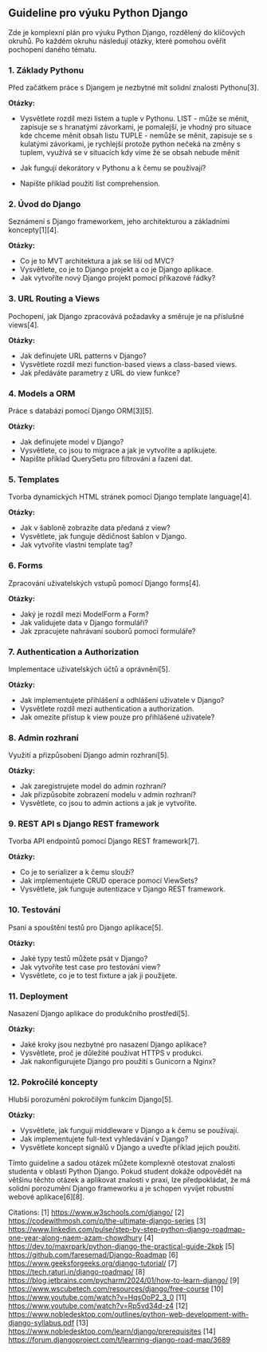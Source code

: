 ## Guideline pro výuku Python Django

Zde je komplexní plán pro výuku Python Django, rozdělený do klíčových okruhů. Po každém okruhu následují otázky, které pomohou ověřit pochopení daného tématu.

### 1. Základy Pythonu

Před začátkem práce s Djangem je nezbytné mít solidní znalosti Pythonu[3].

**Otázky:**
- Vysvětlete rozdíl mezi listem a tuple v Pythonu.
  LIST - může se měnit, zapisuje se s hranatými závorkami, je pomalejší, je vhodný pro situace kde chceme měnit obsah listu
  TUPLE - nemůže se měnit, zapisuje se s kulatými závorkami, je rychlejší protože python nečeká na změny s tuplem, využívá se v situacích kdy víme že se obsah nebude měnit
  
- Jak fungují dekorátory v Pythonu a k čemu se používají?
  
- Napište příklad použití list comprehension.

### 2. Úvod do Django

Seznámení s Django frameworkem, jeho architekturou a základními koncepty[1][4].

**Otázky:**
- Co je to MVT architektura a jak se liší od MVC?
- Vysvětlete, co je to Django projekt a co je Django aplikace.
- Jak vytvoříte nový Django projekt pomocí příkazové řádky?

### 3. URL Routing a Views

Pochopení, jak Django zpracovává požadavky a směruje je na příslušné views[4].

**Otázky:**
- Jak definujete URL patterns v Django?
- Vysvětlete rozdíl mezi function-based views a class-based views.
- Jak předáváte parametry z URL do view funkce?

### 4. Models a ORM

Práce s databází pomocí Django ORM[3][5].

**Otázky:**
- Jak definujete model v Django?
- Vysvětlete, co jsou to migrace a jak je vytvoříte a aplikujete.
- Napište příklad QuerySetu pro filtrování a řazení dat.

### 5. Templates

Tvorba dynamických HTML stránek pomocí Django template language[4].

**Otázky:**
- Jak v šabloně zobrazíte data předaná z view?
- Vysvětlete, jak funguje dědičnost šablon v Django.
- Jak vytvoříte vlastní template tag?

### 6. Forms

Zpracování uživatelských vstupů pomocí Django forms[4].

**Otázky:**
- Jaký je rozdíl mezi ModelForm a Form?
- Jak validujete data v Django formuláři?
- Jak zpracujete nahrávaní souborů pomocí formuláře?

### 7. Authentication a Authorization

Implementace uživatelských účtů a oprávnění[5].

**Otázky:**
- Jak implementujete přihlášení a odhlášení uživatele v Django?
- Vysvětlete rozdíl mezi authentication a authorization.
- Jak omezíte přístup k view pouze pro přihlášené uživatele?

### 8. Admin rozhraní

Využití a přizpůsobení Django admin rozhraní[5].

**Otázky:**
- Jak zaregistrujete model do admin rozhraní?
- Jak přizpůsobíte zobrazení modelu v admin rozhraní?
- Vysvětlete, co jsou to admin actions a jak je vytvoříte.

### 9. REST API s Django REST framework

Tvorba API endpointů pomocí Django REST framework[7].

**Otázky:**
- Co je to serializer a k čemu slouží?
- Jak implementujete CRUD operace pomocí ViewSets?
- Vysvětlete, jak funguje autentizace v Django REST framework.

### 10. Testování

Psaní a spouštění testů pro Django aplikace[5].

**Otázky:**
- Jaké typy testů můžete psát v Django?
- Jak vytvoříte test case pro testování view?
- Vysvětlete, co je to test fixture a jak ji použijete.

### 11. Deployment

Nasazení Django aplikace do produkčního prostředí[5].

**Otázky:**
- Jaké kroky jsou nezbytné pro nasazení Django aplikace?
- Vysvětlete, proč je důležité používat HTTPS v produkci.
- Jak nakonfigurujete Django pro použití s Gunicorn a Nginx?

### 12. Pokročilé koncepty

Hlubší porozumění pokročilým funkcím Django[5].

**Otázky:**
- Vysvětlete, jak fungují middleware v Django a k čemu se používají.
- Jak implementujete full-text vyhledávání v Django?
- Vysvětlete koncept signálů v Django a uveďte příklad jejich použití.

Tímto guideline a sadou otázek můžete komplexně otestovat znalosti studenta v oblasti Python Django. Pokud student dokáže odpovědět na většinu těchto otázek a aplikovat znalosti v praxi, lze předpokládat, že má solidní porozumění Django frameworku a je schopen vyvíjet robustní webové aplikace[6][8].

Citations:
[1] https://www.w3schools.com/django/
[2] https://codewithmosh.com/p/the-ultimate-django-series
[3] https://www.linkedin.com/pulse/step-by-step-python-django-roadmap-one-year-along-naem-azam-chowdhury
[4] https://dev.to/maxrpark/python-django-the-practical-guide-2kpk
[5] https://github.com/faresemad/Django-Roadmap
[6] https://www.geeksforgeeks.org/django-tutorial/
[7] https://tech.raturi.in/django-roadmap/
[8] https://blog.jetbrains.com/pycharm/2024/01/how-to-learn-django/
[9] https://www.wscubetech.com/resources/django/free-course
[10] https://www.youtube.com/watch?v=HqsOoP2_3_0
[11] https://www.youtube.com/watch?v=Rp5vd34d-z4
[12] https://www.nobledesktop.com/outlines/python-web-development-with-django-syllabus.pdf
[13] https://www.nobledesktop.com/learn/django/prerequisites
[14] https://forum.djangoproject.com/t/learning-django-road-map/3689
